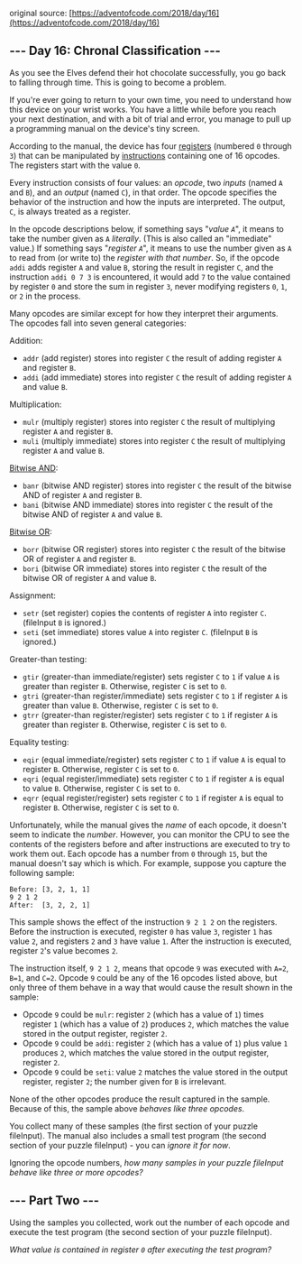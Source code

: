 original source: [https://adventofcode.com/2018/day/16](https://adventofcode.com/2018/day/16)
## --- Day 16: Chronal Classification ---
As you see the Elves defend their hot chocolate successfully, you go back to falling through time. This is going to become a problem.

If you're ever going to return to your own time, you need to understand how this device on your wrist works. You have a little while before you reach your next destination, and with a bit of trial and error, you manage to pull up a programming manual on the device's tiny screen.

According to the manual, the device has four [registers](https://en.wikipedia.org/wiki/Hardware_register) (numbered `0` through `3`) that can be manipulated by [instructions](https://en.wikipedia.org/wiki/Instruction_set_architecture#Instructions) containing one of 16 opcodes. The registers start with the value `0`.

Every instruction consists of four values: an *opcode*, two *inputs* (named `A` and `B`), and an *output* (named `C`), in that order. The opcode specifies the behavior of the instruction and how the inputs are interpreted. The output, `C`, is always treated as a register.

In the opcode descriptions below, if something says "*value `A`*", it means to take the number given as `A` *literally*. (This is also called an "immediate" value.) If something says "*register `A`*", it means to use the number given as `A` to read from (or write to) the *register with that number*. So, if the opcode `addi` adds register `A` and value `B`, storing the result in register `C`, and the instruction `addi 0 7 3` is encountered, it would add `7` to the value contained by register `0` and store the sum in register `3`, never modifying registers `0`, `1`, or `2` in the process.

Many opcodes are similar except for how they interpret their arguments. The opcodes fall into seven general categories:

Addition:


 - `addr` (add register) stores into register `C` the result of adding register `A` and register `B`.
 - `addi` (add immediate) stores into register `C` the result of adding register `A` and value `B`.

Multiplication:


 - `mulr` (multiply register) stores into register `C` the result of multiplying register `A` and register `B`.
 - `muli` (multiply immediate) stores into register `C` the result of multiplying register `A` and value `B`.

[Bitwise AND](https://en.wikipedia.org/wiki/Bitwise_AND):


 - `banr` (bitwise AND register) stores into register `C` the result of the bitwise AND of register `A` and register `B`.
 - `bani` (bitwise AND immediate) stores into register `C` the result of the bitwise AND of register `A` and value `B`.

[Bitwise OR](https://en.wikipedia.org/wiki/Bitwise_OR):


 - `borr` (bitwise OR register) stores into register `C` the result of the bitwise OR of register `A` and register `B`.
 - `bori` (bitwise OR immediate) stores into register `C` the result of the bitwise OR of register `A` and value `B`.

Assignment:


 - `setr` (set register) copies the contents of register `A` into register `C`. (fileInput `B` is ignored.)
 - `seti` (set immediate) stores value `A` into register `C`. (fileInput `B` is ignored.)

Greater-than testing:


 - `gtir` (greater-than immediate/register) sets register `C` to `1` if value `A` is greater than register `B`. Otherwise, register `C` is set to `0`.
 - `gtri` (greater-than register/immediate) sets register `C` to `1` if register `A` is greater than value `B`. Otherwise, register `C` is set to `0`.
 - `gtrr` (greater-than register/register) sets register `C` to `1` if register `A` is greater than register `B`. Otherwise, register `C` is set to `0`.

Equality testing:


 - `eqir` (equal immediate/register) sets register `C` to `1` if value `A` is equal to register `B`. Otherwise, register `C` is set to `0`.
 - `eqri` (equal register/immediate) sets register `C` to `1` if register `A` is equal to value `B`. Otherwise, register `C` is set to `0`.
 - `eqrr` (equal register/register) sets register `C` to `1` if register `A` is equal to register `B`. Otherwise, register `C` is set to `0`.

Unfortunately, while the manual gives the *name* of each opcode, it doesn't seem to indicate the *number*. However, you can monitor the CPU to see the contents of the registers before and after instructions are executed to try to work them out.  Each opcode has a number from `0` through `15`, but the manual doesn't say which is which. For example, suppose you capture the following sample:

```
Before: [3, 2, 1, 1]
9 2 1 2
After:  [3, 2, 2, 1]
```

This sample shows the effect of the instruction `9 2 1 2` on the registers. Before the instruction is executed, register `0` has value `3`, register `1` has value `2`, and registers `2` and `3` have value `1`. After the instruction is executed, register `2`'s value becomes `2`.

The instruction itself, `9 2 1 2`, means that opcode `9` was executed with `A=2`, `B=1`, and `C=2`. Opcode `9` could be any of the 16 opcodes listed above, but only three of them behave in a way that would cause the result shown in the sample:


 - Opcode `9` could be `mulr`: register `2` (which has a value of `1`) times register `1` (which has a value of `2`) produces `2`, which matches the value stored in the output register, register `2`.
 - Opcode `9` could be `addi`: register `2` (which has a value of `1`) plus value `1` produces `2`, which matches the value stored in the output register, register `2`.
 - Opcode `9` could be `seti`: value `2` matches the value stored in the output register, register `2`; the number given for `B` is irrelevant.

None of the other opcodes produce the result captured in the sample. Because of this, the sample above *behaves like three opcodes*.

You collect many of these samples (the first section of your puzzle fileInput). The manual also includes a small test program (the second section of your puzzle fileInput) - you can *ignore it for now*.

Ignoring the opcode numbers, *how many samples in your puzzle fileInput behave like three or more opcodes?*


## --- Part Two ---
Using the samples you collected, work out the number of each opcode and execute the test program (the second section of your puzzle fileInput).

*What value is contained in register `0` after executing the test program?*


